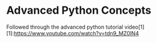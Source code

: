 # Advanced Python Concepts
Followed through the advanced python tutorial video[1]
[1]:https://www.youtube.com/watch?v=tdn9_MZ0lN4
